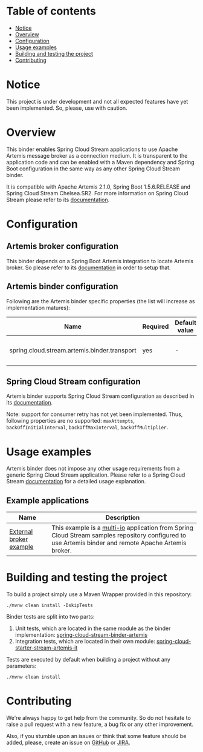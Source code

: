 # Table of contents

- [Notice](#notice)
- [Overview](#overview)
- [Configuration](#configuration)
- [Usage examples](#usage-examples)
- [Building and testing the project](#building-and-testing-the-project)
- [Contributing](#contributing)

# Notice

This project is under development and not all expected features have yet been implemented. So, please, use with caution.

# Overview

This binder enables Spring Cloud Stream applications to use Apache Artemis message broker as a connection medium. It is transparent to the application code and can be enabled with a Maven dependency and Spring Boot configuration in the same way as any other Spring Cloud Stream binder.

It is compatible with Apache Artemis 2.1.0, Spring Boot 1.5.6.RELEASE and Spring Cloud Stream Chelsea.SR2. For more information on Spring Cloud Stream please refer to its [documentation](https://docs.spring.io/spring-cloud-stream/docs/Chelsea.SR2/reference/htmlsingle).

# Configuration

## Artemis broker configuration

This binder depends on a Spring Boot Artemis integration to locate Artemis broker. So please refer to its [documentation](https://docs.spring.io/spring-boot/docs/1.5.6.RELEASE/reference/html/boot-features-messaging.html#boot-features-artemis) in order to setup that.

## Artemis binder configuration

Following are the Artemis binder specific properties (the list will increase as implementation matures):

| Name | Required | Default value | Description |
| ---- | -------- | ------------- | ----------- |
| spring.cloud.stream.artemis.binder.transport | yes | - | Transport to be used to connect to an Artemis server e.g. `org.apache.activemq.artemis.core.remoting.impl.netty.NettyConnectorFactory` or `org.apache.activemq.artemis.core.remoting.impl.invm.InVMConnectorFactory` |

## Spring Cloud Stream configuration

Artemis binder supports Spring Cloud Stream configuration as described in its [documentation](https://docs.spring.io/spring-cloud-stream/docs/Chelsea.SR2/reference/htmlsingle/#_configuration_options).

Note: support for consumer retry has not yet been implemented. Thus, following properties are no supported: `maxAttempts`, `backOffInitialInterval`, `backOffMaxInterval`, `backOffMultiplier`.

# Usage examples

Artemis binder does not impose any other usage requirements from a generic Spring Cloud Stream application. Please refer to a Spring Cloud Stream [documentation](https://docs.spring.io/spring-cloud-stream/docs/Chelsea.SR2/reference/htmlsingle) for a detailed usage explanation.

## Example applications
| Name | Description |
| ---- | ----------- |
| [External broker example](https://github.com/gytis/spring-cloud-stream-artemis-sample) | This example is a [multi-io](https://github.com/spring-cloud/spring-cloud-stream-samples/blob/master/multi-io) application from Spring Cloud Stream samples repository configured to use Artemis binder and remote Apache Artemis broker.

# Building and testing the project

To build a project simply use a Maven Wrapper provided in this repository:

```
./mvnw clean install -DskipTests
```

Binder tests are split into two parts:

1. Unit tests, which are located in the same module as the binder implementation: [spring-cloud-stream-binder-artemis](./spring-cloud-stream-binder-artemis)
2. Integration tests, which are located in their own module: [spring-cloud-starter-stream-artemis-it](./spring-cloud-starter-stream-artemis-it)

Tests are executed by default when building a project without any parameters:
```
./mvnw clean install
```

# Contributing

We're always happy to get help from the community. So do not hesitate to raise a pull request with a new feature, a bug fix or any other improvement.

Also, if you stumble upon an issues or think that some feature should be added, please, create an issue on [GitHub](https://github.com/snowdrop/spring-cloud-stream-binder-artemis/issues) or [JIRA](https://issues.jboss.org/projects/SB).